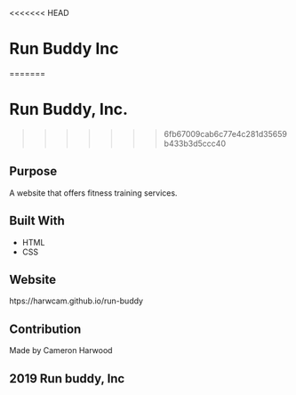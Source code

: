 <<<<<<< HEAD
# Run Buddy Inc
=======
# Run Buddy, Inc.
>>>>>>> 6fb67009cab6c77e4c281d35659b433b3d5ccc40

## Purpose
A website that offers fitness training services.

## Built With
* HTML
* CSS

## Website
htps://harwcam.github.io/run-buddy

## Contribution 

Made by Cameron Harwood


## 2019 Run buddy, Inc
